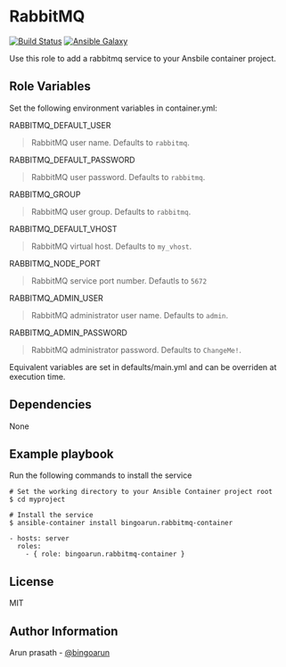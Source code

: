 RabbitMQ
=========
[![Build Status](https://travis-ci.org/bingoarun/rabbitmq-container.svg?branch=master)](https://travis-ci.org/bingoarun/rabbitmq-container) [![Ansible Galaxy](https://img.shields.io/badge/galaxy-rabbitmq--container-blue.svg)](https://galaxy.ansible.com/bingoarun/rabbitmq-container/)

Use this role to add a rabbitmq service to your Ansbile container project.

Role Variables
--------------

Set the following environment variables in container.yml:

RABBITMQ_DEFAULT_USER
> RabbitMQ user name. Defaults to `rabbitmq`.

RABBITMQ_DEFAULT_PASSWORD
> RabbitMQ user password. Defaults to `rabbitmq`.

RABBITMQ_GROUP
> RabbitMQ user group. Defaults to `rabbitmq`.

RABBITMQ_DEFAULT_VHOST
> RabbitMQ virtual host. Defaults to `my_vhost`.

RABBITMQ_NODE_PORT
> RabbitMQ service port number. Defautls to `5672`

RABBITMQ_ADMIN_USER
> RabbitMQ administrator user name. Defaults to `admin`.

RABBITMQ_ADMIN_PASSWORD
> RabbitMQ administrator password. Defaults to `ChangeMe!`.

Equivalent variables are set in defaults/main.yml and can be overriden at execution time.

Dependencies
------------

None

Example playbook
----------------

Run the following commands to install the service

```
# Set the working directory to your Ansible Container project root
$ cd myproject

# Install the service
$ ansible-container install bingoarun.rabbitmq-container
```


```
- hosts: server
  roles:
    - { role: bingoarun.rabbitmq-container }
```

License
-------

MIT

Author Information
------------------

Arun prasath - [@bingoarun](https://github.com/bingoarun)
